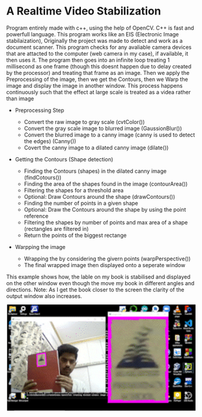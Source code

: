 # A Realtime Video Stabilization
Program entirely made with c++, using the help of OpenCV. C++ is fast and powerfull language.
This program works like an EIS (Electronic Image stabilaization), Originally the project was made to detect and work as a document scanner.
This program checks for any avaliable camera devices that are attacted to the computer (web camera in my case), if available, it then uses it. The program then goes into an infinite loop treating 1 millisecond as one frame (though this doesnt happen due to delay created by the processor) and treating that frame as an image. Then we apply the Preprocessing of the image, then we get the Contours, then we Warp the image and display the image in another window. This process happens continuously such that the effect at large scale is treated as a videa rather than image


* Preprocessing Step  
  * Convert the raw image to gray scale (cvtColor())  
  * Convert the gray scale image to blurred image (GaussionBlur())  
  * Convert the blurred image to a canny image (canny is used to detect the edges) (Canny())  
  * Covert the canny image to a dilated canny image (dilate())  

  
* Getting the Contours (Shape detection)  
  * Finding the Contours (shapes) in the dilated canny image (findCotours())  
  * Finding the area of the shapes found in the image (contourArea())  
  * Filtering the shapes for a threshold area  
  * Optional: Draw Contours around the shape (drawContours())  
  * Finding the number of points in a given shape   
  * Optional: Draw the Contours around the shape by using the point reference  
  * Filtering the shapes by number of points and max area of a shape (rectangles are filtered in)  
  * Return the points of the biggest rectange 

* Warpping the image
  * Wrapping the by considering the givern points (warpPerspective()) 
  * The final wrapped image then displayed onto a seperate window 

This example shows how, the lable on my book is stabilised and displayed on the other window even though the move my book in different angles and directions.
Note: As I get the book closer to the screen the clarity of the output window also increases.
<p align="center">
  <img width="500" src="https://github.com/the-confused-genius/realtime-video-stabilization/blob/main/example.gif" alt="Example">
</p>
